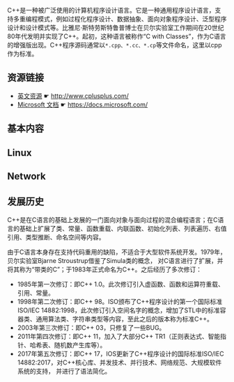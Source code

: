 C++是一种被广泛使用的计算机程序设计语言。它是一种通用程序设计语言，支持多重编程模式，例如过程化程序设计、数据抽象、面向对象程序设计、泛型程序设计和设计模式等。比雅尼·斯特劳斯特鲁普博士在贝尔实验室工作期间在20世纪80年代发明并实现了C++。起初，这种语言被称作“C with Classes”，作为C语言的增强版出现。C++程序源码通常以`*.cpp、*.cc、*.cp`等文件命名，这里以cpp作为标准。

## 资源链接

* [英文资源](http://www.cplusplus.com/) ☛ <http://www.cplusplus.com/>
* [Microsoft 文档](https://docs.microsoft.com/) ☛ <https://docs.microsoft.com/>

## 基本内容

## Linux

## Network

## 发展历史

C++是在C语言的基础上发展的一门面向对象与面向过程的混合编程语言；在C语言的基础上扩展了类、常量、函数重载、内联函数、初始化列表、列表遍历、右值引用、类型推断、命名空间等内容。

由于C语言本身存在支持代码重用的缺陷，不适合于大型软件系统开发。1979年，贝尔实验室Bjarne Stroustrup借鉴了Simula类的概念，
对C语言进行了扩展，并将其称为“带类的C”；于1983年正式命名为C++。之后经历了多次修订：

* 1985年第一次修订：即C++ 1.0。此次修订引入虚函数、函数和运算符重载、引用、常量。
* 1998年第二次修订：即C++ 98。ISO颁布了C++程序设计的第一个国际标准ISO/IEC 14882:1998，此次修订引入空间名字的概念，增加了STL中的标准容器类、通用算法类、字符串类型等内容，至此之后的版本称为标准C++。
* 2003年第三次修订：即C++ 03，只修复了一些BUG。
* 2011年第四次修订：即C++ 11，加入了大部分C++ TR1（正则表达式、智能指针、哈希表、随机数产生库等）。
* 2017年第五次修订：即C++ 17，IOS更新了C++程序设计的国际标准ISO/IEC 14882:2017，对C++核心库、并发技术、并行技术、网络规范、大规模软件系统的支持，
并进行了语法简化。
